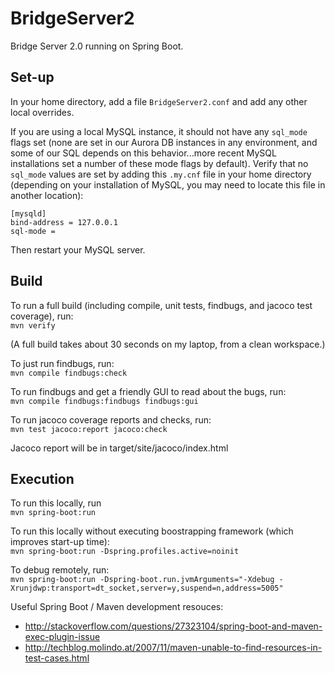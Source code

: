 # BridgeServer2
Bridge Server 2.0 running on Spring Boot.

## Set-up
In your home directory, add a file `BridgeServer2.conf` and add any other local overrides.

If you are using a local MySQL instance, it should not have any `sql_mode` flags set (none are set in our Aurora DB instances in any environment, and some of our SQL depends on this behavior...more recent MySQL installations set a number of these mode flags by default). Verify that no `sql_mode` values are set by adding this `.my.cnf` file in your home directory (depending on your installation of MySQL, you may need to locate this file in another location):

    [mysqld]
    bind-address = 127.0.0.1
    sql-mode =

Then restart your MySQL server.

## Build
To run a full build (including compile, unit tests, findbugs, and jacoco test coverage), run:<br>
`mvn verify`

(A full build takes about 30 seconds on my laptop, from a clean workspace.)

To just run findbugs, run:<br>
`mvn compile findbugs:check`

To run findbugs and get a friendly GUI to read about the bugs, run:<br>
`mvn compile findbugs:findbugs findbugs:gui`

To run jacoco coverage reports and checks, run:<br>
`mvn test jacoco:report jacoco:check`

Jacoco report will be in target/site/jacoco/index.html

## Execution
To run this locally, run<br>
`mvn spring-boot:run`

To run this locally without executing boostrapping framework (which improves start-up time):<br>
`mvn spring-boot:run -Dspring.profiles.active=noinit`

To debug remotely, run:<br>
`mvn spring-boot:run -Dspring-boot.run.jvmArguments="-Xdebug -Xrunjdwp:transport=dt_socket,server=y,suspend=n,address=5005"`

Useful Spring Boot / Maven development resouces:

- http://stackoverflow.com/questions/27323104/spring-boot-and-maven-exec-plugin-issue<br>
- http://techblog.molindo.at/2007/11/maven-unable-to-find-resources-in-test-cases.html
